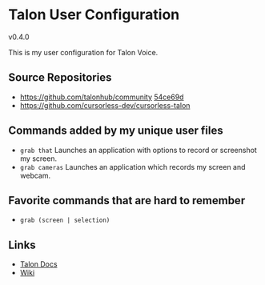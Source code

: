# Talon User Configuration

v0.4.0

This is my user configuration for Talon Voice.

## Source Repositories

- https://github.com/talonhub/community [54ce69d](https://github.com/talonhub/community/commit/54ce69d2fb6ba1ed44759a14daad9ceef933323c)
- https://github.com/cursorless-dev/cursorless-talon

## Commands added by my unique user files

- `grab that` Launches an application with options to record or screenshot my screen.
- `grab cameras` Launches an application which records my screen and webcam.

## Favorite commands that are hard to remember

- `grab (screen | selection)`

## Links

- [Talon Docs](https://talonvoice.com/docs/)
- [Wiki](https://talon.wiki/)
